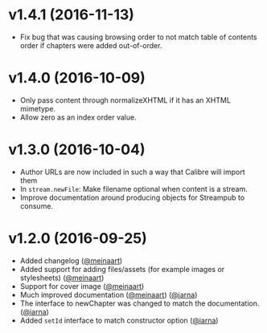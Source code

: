 # v1.4.1 (2016-11-13)

* Fix bug that was causing browsing order to not match table of contents
  order if chapters were added out-of-order.

# v1.4.0 (2016-10-09)

* Only pass content through normalizeXHTML if it has an XHTML mimetype.
* Allow zero as an index order value.

# v1.3.0 (2016-10-04)

* Author URLs are now included in such a way that Calibre will import them
* In `stream.newFile`: Make filename optional when content is a stream.
* Improve documentation around producing objects for Streampub to consume.

# v1.2.0 (2016-09-25)

* Added changelog ([@meinaart](https://github.com/meinaart))
* Added support for adding files/assets (for example images or stylesheets) ([@meinaart](https://github.com/meinaart))
* Support for cover image ([@meinaart](https://github.com/meinaart))
* Much improved documentation ([@meinaart](https://github.com/meinaart)) ([@iarna](https://github.com/iarna))
* The interface to newChapter was changed to match the documentation. ([@iarna](https://github.com/iarna))
* Added `setId` interface to match constructor option ([@iarna](https://github.com/iarna))
